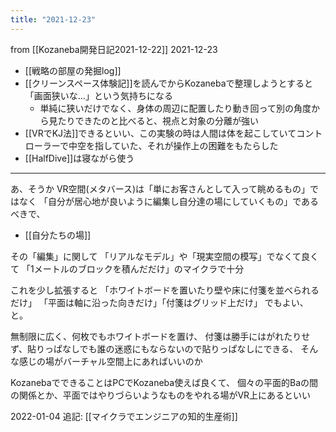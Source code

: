 ```yaml
---
title: "2021-12-23"
---
```


from [[Kozaneba開発日記2021-12-22]]
2021-12-23
- [[戦略の部屋の発掘log]]
- [[クリーンスペース体験記]]を読んでからKozanebaで整理しようとすると「画面狭いな…」という気持ちになる
    - 単純に狭いだけでなく、身体の周辺に配置したり動き回って別の角度から見たりできたのと比べると、視点と対象の分離が強い
- [[VRでKJ法]]できるといい、この実験の時は人間は体を起こしていてコントローラーで中空を指していた、それが操作上の困難をもたらした
- [[HalfDive]]は寝ながら使う


---
あ、そうか
VR空間(メタバース)は「単にお客さんとして入って眺めるもの」ではなく
「自分が居心地が良いように編集し自分達の場にしていくもの」であるべきで、
- [[自分たちの場]]

その「編集」に関して
「リアルなモデル」や「現実空間の模写」でなくて良くて
「1メートルのブロックを積んだだけ」のマイクラで十分

これを少し拡張すると
「ホワイトボードを置いたり壁や床に付箋を並べられるだけ」
「平面は軸に沿った向きだけ」「付箋はグリッド上だけ」
でもよい、と。

無制限に広く、何枚でもホワイトボードを置け、
付箋は勝手にはがれたりせず、貼りっぱなしでも誰の迷惑にもならないので貼りっぱなしにできる、
そんな感じの場がバーチャル空間上にあればいいのか

KozanebaでできることはPCでKozaneba使えば良くて、
個々の平面的Baの間の関係とか、平面ではやりづらいようなものをやれる場がVR上にあるといい

2022-01-04 追記: [[マイクラでエンジニアの知的生産術]]
